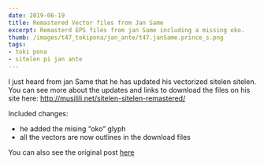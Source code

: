 ```yaml
---
date: 2019-06-19
title: Remastered Vector files from Jan Same
excerpt: Remasterd EPS files from jan Same including a missing oko.
thumb: /images/t47_tokipona/jan_ante/t47.janSame.prince_s.png
tags:
- toki pona
- sitelen pi jan ante
---
```


I just heard from jan Same that he has updated his vectorized sitelen sitelen. You can see more about the updates and links to download the files on his site here: http://musilili.net/sitelen-sitelen-remastered/

Included changes:

- he added the mising “oko” glyph
- all the vectors are now outlines in the download files

You can also see the original post [here](/2015/jan-same-vectorized-sitelen/)

